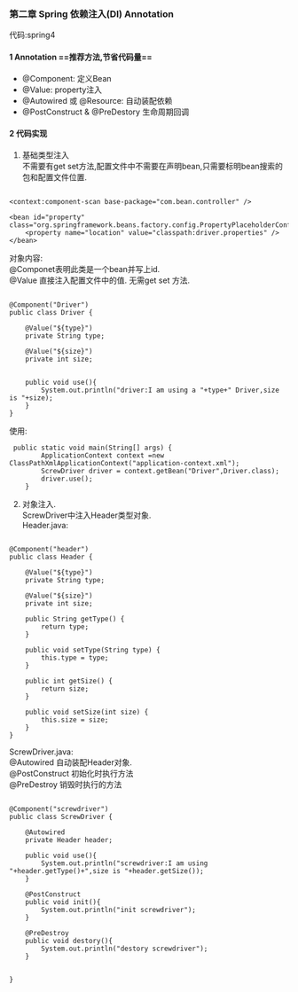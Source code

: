 ### 第二章 Spring 依赖注入(DI) Annotation
代码:spring4
#### 1 Annotation ==**推荐方法,节省代码量**==
* @Component: 定义Bean
* @Value: property注入
* @Autowired 或 @Resource: 自动装配依赖
* @PostConstruct & @PreDestory 生命周期回调

#### 2 代码实现
1. 基础类型注入<br>
不需要有get set方法,配置文件中不需要在声明bean,只需要标明bean搜索的包和配置文件位置.
```

<context:component-scan base-package="com.bean.controller" />

<bean id="property" class="org.springframework.beans.factory.config.PropertyPlaceholderConfigurer">
	<property name="location" value="classpath:driver.properties" />
</bean>

```

对象内容:<br>
@Componet表明此类是一个bean并写上id.<br>
@Value 直接注入配置文件中的值.
无需get set 方法.
```

@Component("Driver")
public class Driver {

    @Value("${type}")
    private String type;

    @Value("${size}")
    private int size;


    public void use(){
        System.out.println("driver:I am using a "+type+" Driver,size is "+size);
    }
}

```
使用:
```
 public static void main(String[] args) {
        ApplicationContext context =new ClassPathXmlApplicationContext("application-context.xml");
        ScrewDriver driver = context.getBean("Driver",Driver.class);
        driver.use();
    }
```

2. 对象注入.<br>
ScrewDriver中注入Header类型对象.<br>
Header.java:
```

@Component("header")
public class Header {

    @Value("${type}")
    private String type;

    @Value("${size}")
    private int size;

    public String getType() {
        return type;
    }

    public void setType(String type) {
        this.type = type;
    }

    public int getSize() {
        return size;
    }

    public void setSize(int size) {
        this.size = size;
    }
}
```

ScrewDriver.java:<br>
@Autowired 自动装配Header对象.<br>
@PostConstruct 初始化时执行方法<br>
@PreDestroy 销毁时执行的方法
 
```

@Component("screwdriver")
public class ScrewDriver {

    @Autowired
    private Header header;

    public void use(){
        System.out.println("screwdriver:I am using "+header.getType()+",size is "+header.getSize());
    }
    
    @PostConstruct
    public void init(){
        System.out.println("init screwdriver");
    }

    @PreDestroy
    public void destory(){
        System.out.println("destory screwdriver");
    }


}
```
